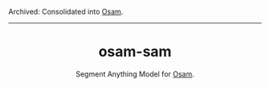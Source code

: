 Archived: Consolidated into [Osam](https://github.com/wkentaro/osam).

---


<div align="center">
  <h1>osam-sam</h1>
  <p>Segment Anything Model for <a href="https://github.com/wkentaro/osam">Osam</a>.<p>
</div>
